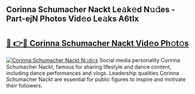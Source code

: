 ## Corinna Schumacher Nackt Le𝚊k𝚎d N𝚞𝚍es - Part-ejN Photos Vid𝚎o Le𝚊ks A6tIx

# <h2><a href="http://fb03ts.evod.top/?m=Corinna+Schumacher+Nackt">🔗 👉🔴 Corinna Schumacher Nackt Vid𝚎o Ph𝚘t𝚘s</a></h2>

[![Corinna Schumacher Nackt N𝚞d𝚎s](https://i.imgur.com/8V9OHl7.gif)](http://fb03ts.evod.top/?m=Corinna+Schumacher+Nackt)
Social media personality Corinna Schumacher Nackt, famous for sharing lifestyle and dance content, including dance performances and vlogs. Leadership qualities Corinna Schumacher Nackt are essential for public figures to inspire and motivate their followers. 
